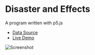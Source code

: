 # Disaster and Effects

A program written with p5.js

* [Data Source](http://www.desinventar.net/DesInventar/profiletab.jsp?countrycode=npl)
* [Live Demo](http://adityathebe.github.io/disaster_vis_nepal)

![Screenshot](matrix.png "Screenshot")
